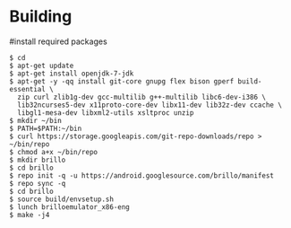 Building
==


#install required packages

    $ cd
    $ apt-get update
    $ apt-get install openjdk-7-jdk
    $ apt-get -y -qq install git-core gnupg flex bison gperf build-essential \
      zip curl zlib1g-dev gcc-multilib g++-multilib libc6-dev-i386 \
      lib32ncurses5-dev x11proto-core-dev libx11-dev lib32z-dev ccache \
      libgl1-mesa-dev libxml2-utils xsltproc unzip
    $ mkdir ~/bin
    $ PATH=$PATH:~/bin
    $ curl https://storage.googleapis.com/git-repo-downloads/repo > ~/bin/repo
    $ chmod a+x ~/bin/repo
    $ mkdir brillo
    $ cd brillo
    $ repo init -q -u https://android.googlesource.com/brillo/manifest
    $ repo sync -q
    $ cd brillo
    $ source build/envsetup.sh
    $ lunch brilloemulator_x86-eng
    $ make -j4
